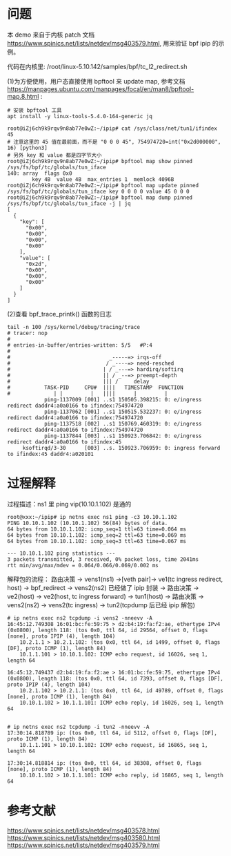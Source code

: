 


# 问题
本 demo 来自于内核 patch 文档 https://www.spinics.net/lists/netdev/msg403579.html, 用来验证 bpf ipip 的示例。

代码在内核里: /root/linux-5.10.142/samples/bpf/tc_l2_redirect.sh

(1)为方便使用，用户态直接使用 bpftool 来 update map, 参考文档 https://manpages.ubuntu.com/manpages/focal/en/man8/bpftool-map.8.html :

```shell
# 安装 bpftool 工具
apt install -y linux-tools-5.4.0-164-generic jq

root@iZj6ch9k9rqv9n8ab77e0wZ:~/ipip# cat /sys/class/net/tun1/ifindex
45
# 注意这里的 45 值在最前面，而不是 "0 0 0 45", 754974720=int("0x2d000000", 16) [python3]
# 另外 key 和 value 都是四字节大小
root@iZj6ch9k9rqv9n8ab77e0wZ:~/ipip# bpftool map show pinned /sys/fs/bpf/tc/globals/tun_iface
140: array  flags 0x0
        key 4B  value 4B  max_entries 1  memlock 4096B
root@iZj6ch9k9rqv9n8ab77e0wZ:~/ipip# bpftool map update pinned /sys/fs/bpf/tc/globals/tun_iface key 0 0 0 0 value 45 0 0 0
root@iZj6ch9k9rqv9n8ab77e0wZ:~/ipip# bpftool map dump pinned /sys/fs/bpf/tc/globals/tun_iface -j | jq
[
  {
    "key": [
      "0x00",
      "0x00",
      "0x00",
      "0x00"
    ],
    "value": [
      "0x2d",
      "0x00",
      "0x00",
      "0x00"
    ]
  }
]

```

(2)查看 bpf_trace_printk() 函数的日志
```shell
tail -n 100 /sys/kernel/debug/tracing/trace
# tracer: nop
#
# entries-in-buffer/entries-written: 5/5   #P:4
#
#                                _-----=> irqs-off
#                               / _----=> need-resched
#                              | / _---=> hardirq/softirq
#                              || / _--=> preempt-depth
#                              ||| /     delay
#           TASK-PID     CPU#  ||||   TIMESTAMP  FUNCTION
#              | |         |   ||||      |         |
            ping-1137009 [001] ..s1 150505.398215: 0: e/ingress redirect daddr4:a0a0166 to ifindex:754974720
            ping-1137062 [001] ..s1 150515.532237: 0: e/ingress redirect daddr4:a0a0166 to ifindex:754974720
            ping-1137518 [002] ..s1 150769.460319: 0: e/ingress redirect daddr4:a0a0166 to ifindex:754974720
            ping-1137844 [003] ..s1 150923.706842: 0: e/ingress redirect daddr4:a0a0166 to ifindex:45
     ksoftirqd/3-30      [003] ..s. 150923.706959: 0: ingress forward to ifindex:45 daddr4:a020101
```


# 过程解释

过程描述：ns1 里 ping vip(10.10.1.102) 是通的

```
root@xxx:~/ipip# ip netns exec ns1 ping -c3 10.10.1.102
PING 10.10.1.102 (10.10.1.102) 56(84) bytes of data.
64 bytes from 10.10.1.102: icmp_seq=1 ttl=63 time=0.064 ms
64 bytes from 10.10.1.102: icmp_seq=2 ttl=63 time=0.069 ms
64 bytes from 10.10.1.102: icmp_seq=3 ttl=63 time=0.067 ms

--- 10.10.1.102 ping statistics ---
3 packets transmitted, 3 received, 0% packet loss, time 2041ms
rtt min/avg/max/mdev = 0.064/0.066/0.069/0.002 ms
```

解释包的流程：
路由决策 -> vens1(ns1) ->[veth pair]-> ve1(tc ingress redirect, host) -> bpf_redirect -> vens2(ns2) 已经做了 ipip 封装  -> 
路由决策 -> ve2(host) -> ve2(host, tc ingress forward) -> tun1(host) ->
路由决策 -> vens2(ns2) -> vens2(tc ingress) -> tun2(tcpdump 后已经 ipip 解包)

```
# ip netns exec ns2 tcpdump -i vens2 -nneevv -A
16:45:12.749308 16:01:bc:fe:59:75 > d2:b4:19:fa:f2:ae, ethertype IPv4 (0x0800), length 118: (tos 0x0, ttl 64, id 29564, offset 0, flags [none], proto IPIP (4), length 104)
    10.2.1.1 > 10.2.1.102: (tos 0x0, ttl 64, id 1499, offset 0, flags [DF], proto ICMP (1), length 84)
    10.1.1.101 > 10.10.1.102: ICMP echo request, id 16026, seq 1, length 64

16:45:12.749437 d2:b4:19:fa:f2:ae > 16:01:bc:fe:59:75, ethertype IPv4 (0x0800), length 118: (tos 0x0, ttl 64, id 7393, offset 0, flags [DF], proto IPIP (4), length 104)
    10.2.1.102 > 10.2.1.1: (tos 0x0, ttl 64, id 49789, offset 0, flags [none], proto ICMP (1), length 84)
    10.10.1.102 > 10.1.1.101: ICMP echo reply, id 16026, seq 1, length 64


# ip netns exec ns2 tcpdump -i tun2 -nneevv -A
17:30:14.818789 ip: (tos 0x0, ttl 64, id 5112, offset 0, flags [DF], proto ICMP (1), length 84)
    10.1.1.101 > 10.10.1.102: ICMP echo request, id 16865, seq 1, length 64

17:30:14.818814 ip: (tos 0x0, ttl 64, id 38308, offset 0, flags [none], proto ICMP (1), length 84)
    10.10.1.102 > 10.1.1.101: ICMP echo reply, id 16865, seq 1, length 64
```



# 参考文献

https://www.spinics.net/lists/netdev/msg403578.html
https://www.spinics.net/lists/netdev/msg403580.html
https://www.spinics.net/lists/netdev/msg403579.html

